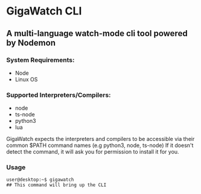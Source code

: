 # GigaWatch CLI

## A multi-language watch-mode cli tool powered by Nodemon

### System Requirements:
- Node
- Linux OS

### Supported Interpreters/Compilers:
- node
- ts-node
- python3
- lua

GigaWatch expects the interpreters and compilers to be accessible via their common $PATH command names (e.g python3, node, ts-node)
If it doesn't detect the command, it will ask you for permission to install it for you. 

### Usage

```console
user@desktop:~$ gigawatch
## This command will bring up the CLI
```
